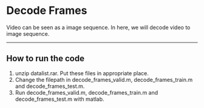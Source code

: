 # Decode Frames

Video can be seen as a image sequence. In here, we will decode video to image sequence.

----

## How to run the code
1. unzip datalist.rar. Put these files in appropriate place.
2. Change the filepath in decode_frames_valid.m, decode_frames_train.m and decode_frames_test.m.
3. Run decode_frames_valid.m, decode_frames_train.m and decode_frames_test.m with matlab.

